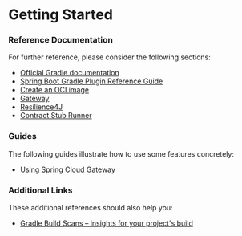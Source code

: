 # Getting Started

### Reference Documentation

For further reference, please consider the following sections:

* [Official Gradle documentation](https://docs.gradle.org)
* [Spring Boot Gradle Plugin Reference Guide](https://docs.spring.io/spring-boot/docs/2.7.1/gradle-plugin/reference/html/)
* [Create an OCI image](https://docs.spring.io/spring-boot/docs/2.7.1/gradle-plugin/reference/html/#build-image)
* [Gateway](https://docs.spring.io/spring-cloud-gateway/docs/current/reference/html/)
* [Resilience4J](https://docs.spring.io/spring-cloud-circuitbreaker/docs/current/reference/html/#configuring-resilience4j-circuit-breakers)
* [Contract Stub Runner](https://cloud.spring.io/spring-cloud-contract/reference/htmlsingle/#features-stub-runner)

### Guides

The following guides illustrate how to use some features concretely:

* [Using Spring Cloud Gateway](https://github.com/spring-cloud-samples/spring-cloud-gateway-sample)

### Additional Links

These additional references should also help you:

* [Gradle Build Scans – insights for your project's build](https://scans.gradle.com#gradle)

